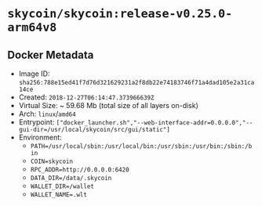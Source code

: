 # `skycoin/skycoin:release-v0.25.0-arm64v8`

## Docker Metadata

- Image ID: `sha256:788e15ed41f7d76d321629231a2f8db22e74183746f71a4dad105e2a31ca14ce`
- Created: `2018-12-27T06:14:47.373966639Z`
- Virtual Size: ~ 59.68 Mb
    (total size of all layers on-disk)
- Arch: `linux`/`amd64`
- Entrypoint: `["docker_launcher.sh","--web-interface-addr=0.0.0.0","--gui-dir=/usr/local/skycoin/src/gui/static"]`
- Environment:
    - `PATH=/usr/local/sbin:/usr/local/bin:/usr/sbin:/usr/bin:/sbin:/bin`
    - `COIN=skycoin`
    - `RPC_ADDR=http://0.0.0.0:6420`
    - `DATA_DIR=/data/.skycoin`
    - `WALLET_DIR=/wallet`
    - `WALLET_NAME=.wlt`


